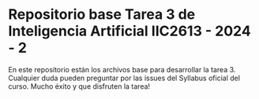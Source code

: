 # Repositorio base Tarea 3 de Inteligencia Artificial IIC2613 - 2024 - 2

En este repositorio están los archivos base para desarrollar la tarea 3. 
Cualquier duda pueden preguntar por las issues del Syllabus oficial del curso. 
Mucho éxito y que disfruten la tarea!
